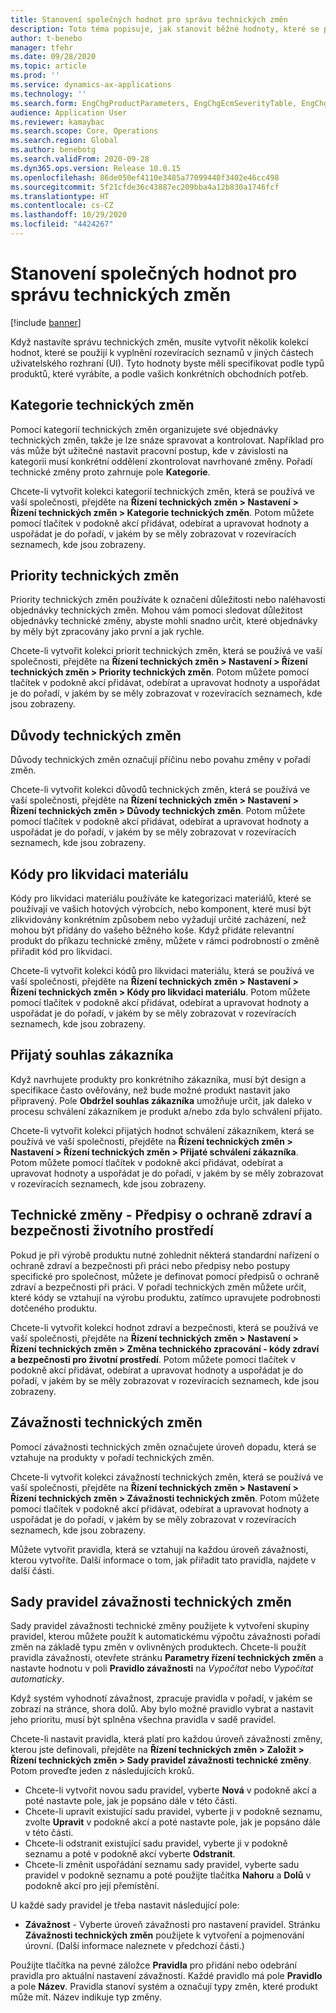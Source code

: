 ```yaml
---
title: Stanovení společných hodnot pro správu technických změn
description: Toto téma popisuje, jak stanovit běžné hodnoty, které se používají pro parametry v různých částech správy technických změn.
author: t-benebo
manager: tfehr
ms.date: 09/28/2020
ms.topic: article
ms.prod: ''
ms.service: dynamics-ax-applications
ms.technology: ''
ms.search.form: EngChgProductParameters, EngChgEcmSeverityTable, EngChgEcmSeverityRuleSet, EngChgEcmSeverityLookup,EngChgEcmSeverityChart,EngChgEcmRequestSeverityChart,EngChgEcmPriorityTable, EngChgEcmPriorityLookup, EngChgEcmPriorityChart, EngChgEcmMaterialDisposition, EngChgEcmEH
audience: Application User
ms.reviewer: kamaybac
ms.search.scope: Core, Operations
ms.search.region: Global
ms.author: benebotg
ms.search.validFrom: 2020-09-28
ms.dyn365.ops.version: Release 10.0.15
ms.openlocfilehash: 86de050ef4110e3485a77099440f3402e46cc498
ms.sourcegitcommit: 5f21cfde36c43887ec209bba4a12b830a1746fcf
ms.translationtype: HT
ms.contentlocale: cs-CZ
ms.lasthandoff: 10/29/2020
ms.locfileid: "4424267"
---
```

# <a name="establish-common-values-for-engineering-change-management"></a>Stanovení společných hodnot pro správu technických změn

[!include [banner](../includes/banner.md)]

Když nastavíte správu technických změn, musíte vytvořit několik kolekcí hodnot, které se použijí k vyplnění rozevíracích seznamů v jiných částech uživatelského rozhraní (UI). Tyto hodnoty byste měli specifikovat podle typů produktů, které vyrábíte, a podle vašich konkrétních obchodních potřeb.

## <a name="engineering-change-categories"></a>Kategorie technických změn

Pomocí kategorií technických změn organizujete své objednávky technických změn, takže je lze snáze spravovat a kontrolovat. Například pro vás může být užitečné nastavit pracovní postup, kde v závislosti na kategorii musí konkrétní oddělení zkontrolovat navrhované změny. Pořadí technické změny proto zahrnuje pole **Kategorie**.

Chcete-li vytvořit kolekci kategorií technických změn, která se používá ve vaší společnosti, přejděte na **Řízení technických změn \> Nastavení \> Řízení technických změn \> Kategorie technických změn**. Potom můžete pomocí tlačítek v podokně akcí přidávat, odebírat a upravovat hodnoty a uspořádat je do pořadí, v jakém by se měly zobrazovat v rozevíracích seznamech, kde jsou zobrazeny.

## <a name="engineering-change-priorities"></a>Priority technických změn

Priority technických změn používáte k označení důležitosti nebo naléhavosti objednávky technických změn. Mohou vám pomoci sledovat důležitost objednávky technické změny, abyste mohli snadno určit, které objednávky by měly být zpracovány jako první a jak rychle.

Chcete-li vytvořit kolekci priorit technických změn, která se používá ve vaší společnosti, přejděte na **Řízení technických změn \> Nastavení \> Řízení technických změn \> Priority technických změn**. Potom můžete pomocí tlačítek v podokně akcí přidávat, odebírat a upravovat hodnoty a uspořádat je do pořadí, v jakém by se měly zobrazovat v rozevíracích seznamech, kde jsou zobrazeny.

## <a name="engineering-change-reasons"></a>Důvody technických změn

Důvody technických změn označují příčinu nebo povahu změny v pořadí změn.

Chcete-li vytvořit kolekci důvodů technických změn, která se používá ve vaší společnosti, přejděte na **Řízení technických změn \> Nastavení \> Řízení technických změn \> Důvody technických změn**. Potom můžete pomocí tlačítek v podokně akcí přidávat, odebírat a upravovat hodnoty a uspořádat je do pořadí, v jakém by se měly zobrazovat v rozevíracích seznamech, kde jsou zobrazeny.

## <a name="material-disposal-codes"></a>Kódy pro likvidaci materiálu

Kódy pro likvidaci materiálu používáte ke kategorizaci materiálů, které se používají ve vašich hotových výrobcích, nebo komponent, které musí být zlikvidovány konkrétním způsobem nebo vyžadují určité zacházení, než mohou být přidány do vašeho běžného koše. Když přidáte relevantní produkt do příkazu technické změny, můžete v rámci podrobností o změně přiřadit kód pro likvidaci.

Chcete-li vytvořit kolekci kódů pro likvidaci materiálu, která se používá ve vaší společnosti, přejděte na **Řízení technických změn \> Nastavení \> Řízení technických změn \> Kódy pro likvidaci materiálu**. Potom můžete pomocí tlačítek v podokně akcí přidávat, odebírat a upravovat hodnoty a uspořádat je do pořadí, v jakém by se měly zobrazovat v rozevíracích seznamech, kde jsou zobrazeny.

## <a name="received-customer-approval"></a>Přijatý souhlas zákazníka

Když navrhujete produkty pro konkrétního zákazníka, musí být design a specifikace často ověřovány, než bude možné produkt nastavit jako připravený. Pole **Obdržel souhlas zákazníka** umožňuje určit, jak daleko v procesu schválení zákazníkem je produkt a/nebo zda bylo schválení přijato.

Chcete-li vytvořit kolekci přijatých hodnot schválení zákazníkem, která se používá ve vaší společnosti, přejděte na **Řízení technických změn \> Nastavení \> Řízení technických změn \> Přijaté schválení zákazníka**. Potom můžete pomocí tlačítek v podokně akcí přidávat, odebírat a upravovat hodnoty a uspořádat je do pořadí, v jakém by se měly zobrazovat v rozevíracích seznamech, kde jsou zobrazeny.

## <a name="engineering-change--environmental-health-and-safety-codes"></a>Technické změny - Předpisy o ochraně zdraví a bezpečnosti životního prostředí

Pokud je při výrobě produktu nutné zohlednit některá standardní nařízení o ochraně zdraví a bezpečnosti při práci nebo předpisy nebo postupy specifické pro společnost, můžete je definovat pomocí předpisů o ochraně zdraví a bezpečnosti při práci. V pořadí technických změn můžete určit, které kódy se vztahují na výrobu produktu, zatímco upravujete podrobnosti dotčeného produktu.

Chcete-li vytvořit kolekci hodnot zdraví a bezpečnosti, která se používá ve vaší společnosti, přejděte na **Řízení technických změn \> Nastavení \> Řízení technických změn \> Změna technického zpracování - kódy zdraví a bezpečnosti pro životní prostředí**. Potom můžete pomocí tlačítek v podokně akcí přidávat, odebírat a upravovat hodnoty a uspořádat je do pořadí, v jakém by se měly zobrazovat v rozevíracích seznamech, kde jsou zobrazeny.

## <a name="engineering-change-severities"></a>Závažnosti technických změn

Pomocí závažnosti technických změn označujete úroveň dopadu, která se vztahuje na produkty v pořadí technických změn.

Chcete-li vytvořit kolekci závažností technických změn, která se používá ve vaší společnosti, přejděte na **Řízení technických změn \> Nastavení \> Řízení technických změn \> Závažnosti technických změn**. Potom můžete pomocí tlačítek v podokně akcí přidávat, odebírat a upravovat hodnoty a uspořádat je do pořadí, v jakém by se měly zobrazovat v rozevíracích seznamech, kde jsou zobrazeny.

Můžete vytvořit pravidla, která se vztahují na každou úroveň závažnosti, kterou vytvoříte. Další informace o tom, jak přiřadit tato pravidla, najdete v další části.

## <a name="engineering-change-severity-rule-sets"></a>Sady pravidel závažnosti technických změn

Sady pravidel závažnosti technické změny použijete k vytvoření skupiny pravidel, kterou můžete použít k automatickému výpočtu závažnosti pořadí změn na základě typu změn v ovlivněných produktech. Chcete-li použít pravidla závažnosti, otevřete stránku **Parametry řízení technických změn** a nastavte hodnotu v poli **Pravidlo závažnosti** na *Vypočítat* nebo *Vypočítat automaticky*.

Když systém vyhodnotí závažnost, zpracuje pravidla v pořadí, v jakém se zobrazí na stránce, shora dolů. Aby bylo možné pravidlo vybrat a nastavit jeho prioritu, musí být splněna všechna pravidla v sadě pravidel.

Chcete-li nastavit pravidla, která platí pro každou úroveň závažnosti změny, kterou jste definovali, přejděte na **Řízení technických změn \> Založit \> Řízení technických změn \> Sady pravidel závažnosti technické změny**. Potom proveďte jeden z následujících kroků.

- Chcete-li vytvořit novou sadu pravidel, vyberte **Nová** v podokně akcí a poté nastavte pole, jak je popsáno dále v této části.
- Chcete-li upravit existující sadu pravidel, vyberte ji v podokně seznamu, zvolte **Upravit** v podokně akcí a poté nastavte pole, jak je popsáno dále v této části.
- Chcete-li odstranit existující sadu pravidel, vyberte ji v podokně seznamu a poté v podokně akcí vyberte **Odstranit**.
- Chcete-li změnit uspořádání seznamu sady pravidel, vyberte sadu pravidel v podokně seznamu a poté použijte tlačítka **Nahoru** a **Dolů** v podokně akcí pro její přemístění.

U každé sady pravidel je třeba nastavit následující pole:

- **Závažnost** - Vyberte úroveň závažnosti pro nastavení pravidel. Stránku **Závažnosti technických změn** použijete k vytvoření a pojmenování úrovní. (Další informace naleznete v předchozí části.)

Použijte tlačítka na pevné záložce **Pravidla** pro přidání nebo odebrání pravidla pro aktuální nastavení závažnosti. Každé pravidlo má pole **Pravidlo** a pole **Název**. Pravidla stanoví systém a označují typy změn, které produkt může mít. Název indikuje typ změny.
